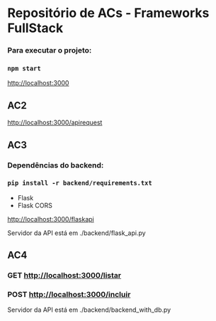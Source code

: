 # Repositório de ACs - Frameworks FullStack 

### Para executar o projeto:
### `npm start`

[http://localhost:3000](http://localhost:3000)

## AC2

[http://localhost:3000/apirequest](http://localhost:3000/apirequest)

## AC3

### Dependências do backend:
### `pip install -r backend/requirements.txt`

- Flask
- Flask CORS

[http://localhost:3000/flaskapi](http://localhost:3000/flaskapi)

Servidor da API está em ./backend/flask_api.py

## AC4

### GET [http://localhost:3000/listar](http://localhost:3000/listar)
### POST [http://localhost:3000/incluir](http://localhost:3000/incluir)

Servidor da API está em ./backend/backend_with_db.py
